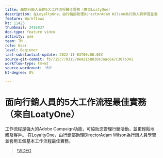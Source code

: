 ```yaml
---
title: 面向行銷人員的5大工作流程最佳實務（來自LoatyOne）
description: 在LoyaltyOne，由行銷部助理DirectorAdam Wilson為行銷人員學習並套用五個基本工作流程最佳實務。
feature: Workflows
kt: 11423
thumbnail: 3410837
doc-type: feature video
activity: use
team: TM
role: User
level: Beginner
last-substantial-update: 2022-11-03T00:00:00Z
source-git-commit: fb7715c77031570e421b8830a3aac6a7c307b341
workflow-type: tm+mt
source-wordcount: '69'
ht-degree: 0%

---
```



# 面向行銷人員的5大工作流程最佳實務（來自LoatyOne）

工作流程是強大的Adobe Campaign功能，可協助您管理行銷活動，並更輕鬆地觸及客戶。 在LoyaltyOne，由行銷部助理DirectorAdam Wilson為行銷人員學習並套用五個基本工作流程最佳實務。

>[!VIDEO](https://video.tv.adobe.com/v/3410837?quality=12)
